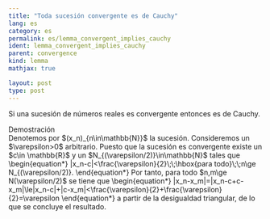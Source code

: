 ```yaml
---
title: "Toda sucesión convergente es de Cauchy"
lang: es
category: es
permalink: es/lemma_convergent_implies_cauchy
ident: lemma_convergent_implies_cauchy
parent: convergence
kind: lemma
mathjax: true

layout: post
type: post
---
```


Si una sucesión de números reales es convergente entonces es de Cauchy.

<div class="bcblue boxdissap">
Demostración
</div>

<div class="dissap">
Denotemos por $(x_n)_{n\in\mathbb{N}}$ la sucesión. Consideremos un $\varepsilon>0$ arbitrario. Puesto que la sucesión es convergente existe un $c\in \mathbb{R}$ y un $N_{(\varepsilon/2)}\in\mathbb{N}$ tales que
\begin{equation*}
|x_n-c|<\frac{\varepsilon}{2}\;\;\hbox{para todo}\;\;n\ge N_{(\varepsilon/2)}.
\end{equation*}
Por tanto, para todo $n,m\ge N(\varepsilon/2)$ se tiene que
\begin{equation*}
|x_n-x_m|=|x_n-c+c-x_m|\le|x_n-c|+|c-x_m|<\frac{\varepsilon}{2}+\frac{\varepsilon}{2}=\varepsilon
\end{equation*}
a partir de la desigualdad triangular, de lo que se concluye el resultado.
</div>
